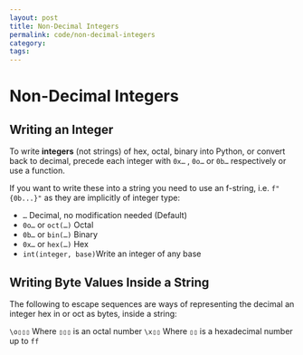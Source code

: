 ```yaml
---
layout: post
title: Non-Decimal Integers
permalink: code/non-decimal-integers
category: 
tags: 
---
```

# Non-Decimal Integers

## Writing an Integer

To write **integers** (not strings) of hex, octal, binary  into Python, or convert back to decimal, precede each integer with  `0x…` , `0o…` or `0b…` respectively or use a function.

If you want to write these into a string you need to use an f-string, i.e. `f"{0b...}"` as they are implicitly of integer type:

- `…` Decimal, no modification needed (Default)
- `0o…` or `oct(…)` Octal
- `0b…`  or `bin(…)` Binary
- `0x…` or `hex(…)` Hex
- `int(integer, base)`Write an integer of any base

## Writing Byte Values Inside a String

The following to escape sequences are ways of representing the decimal an integer hex in or oct as bytes, inside  a string:

`\o▯▯▯` Where `▯▯▯` is an octal number
`\x▯▯` Where `▯▯` is a hexadecimal number up to `ff`
